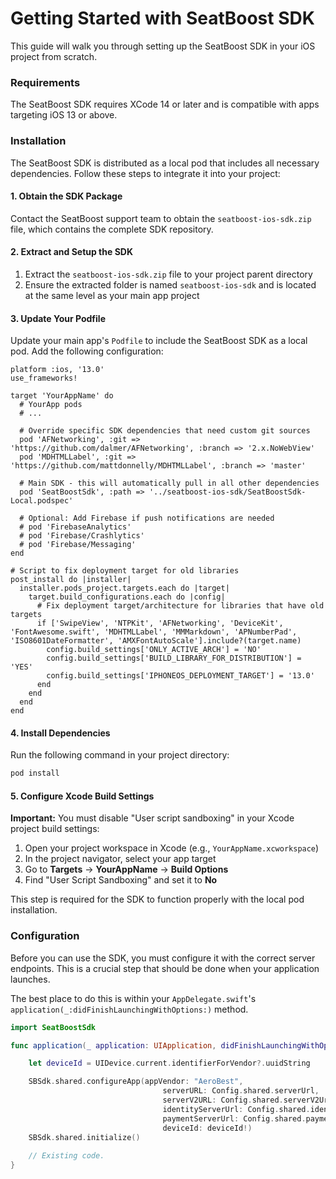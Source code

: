 # Getting Started with SeatBoost SDK

This guide will walk you through setting up the SeatBoost SDK in your iOS project from scratch.

### Requirements

The SeatBoost SDK requires XCode 14 or later and is compatible with apps targeting iOS 13 or above.

### Installation

The SeatBoost SDK is distributed as a local pod that includes all necessary dependencies. Follow these steps to integrate it into your project:

#### 1. Obtain the SDK Package

Contact the SeatBoost support team to obtain the `seatboost-ios-sdk.zip` file, which contains the complete SDK repository.

#### 2. Extract and Setup the SDK

1. Extract the `seatboost-ios-sdk.zip` file to your project parent directory
2. Ensure the extracted folder is named `seatboost-ios-sdk` and is located at the same level as your main app project

#### 3. Update Your Podfile

Update your main app's `Podfile` to include the SeatBoost SDK as a local pod. Add the following configuration:

```Podfile
platform :ios, '13.0'
use_frameworks!

target 'YourAppName' do
  # YourApp pods
  # ...

  # Override specific SDK dependencies that need custom git sources
  pod 'AFNetworking', :git => 'https://github.com/dalmer/AFNetworking', :branch => '2.x.NoWebView'
  pod 'MDHTMLLabel', :git => 'https://github.com/mattdonnelly/MDHTMLLabel', :branch => 'master'

  # Main SDK - this will automatically pull in all other dependencies
  pod 'SeatBoostSdk', :path => '../seatboost-ios-sdk/SeatBoostSdk-Local.podspec'
  
  # Optional: Add Firebase if push notifications are needed
  # pod 'FirebaseAnalytics'
  # pod 'Firebase/Crashlytics'
  # pod 'Firebase/Messaging'
end

# Script to fix deployment target for old libraries
post_install do |installer|
  installer.pods_project.targets.each do |target|
    target.build_configurations.each do |config|
      # Fix deployment target/architecture for libraries that have old targets
      if ['SwipeView', 'NTPKit', 'AFNetworking', 'DeviceKit', 'FontAwesome.swift', 'MDHTMLLabel', 'MMMarkdown', 'APNumberPad', 'ISO8601DateFormatter', 'AMXFontAutoScale'].include?(target.name)
        config.build_settings['ONLY_ACTIVE_ARCH'] = 'NO'
        config.build_settings['BUILD_LIBRARY_FOR_DISTRIBUTION'] = 'YES'
        config.build_settings['IPHONEOS_DEPLOYMENT_TARGET'] = '13.0'
      end
    end
  end
end
```

#### 4. Install Dependencies

Run the following command in your project directory:

```bash
pod install
```

#### 5. Configure Xcode Build Settings

**Important:** You must disable "User script sandboxing" in your Xcode project build settings:

1. Open your project workspace in Xcode (e.g., `YourAppName.xcworkspace`)
2. In the project navigator, select your app target
3. Go to **Targets** → **YourAppName** → **Build Options**
4. Find "User Script Sandboxing" and set it to **No**

This step is required for the SDK to function properly with the local pod installation.

### Configuration

Before you can use the SDK, you must configure it with the correct server endpoints. This is a crucial step that should be done when your application launches.

The best place to do this is within your `AppDelegate.swift`'s `application(_:didFinishLaunchingWithOptions:)` method.

```Swift
import SeatBoostSdk

func application(_ application: UIApplication, didFinishLaunchingWithOptions launchOptions: [UIApplication.LaunchOptionsKey: Any]?) -> Bool {

    let deviceId = UIDevice.current.identifierForVendor?.uuidString

    SBSdk.shared.configureApp(appVendor: "AeroBest",
                                  serverURL: Config.shared.serverUrl,
                                  serverV2URL: Config.shared.serverV2Url,
                                  identityServerUrl: Config.shared.identityServerUrl,
                                  paymentServerUrl: Config.shared.paymentServerUrl,
                                  deviceId: deviceId!)
    SBSdk.shared.initialize()
				
    // Existing code.
}
```
